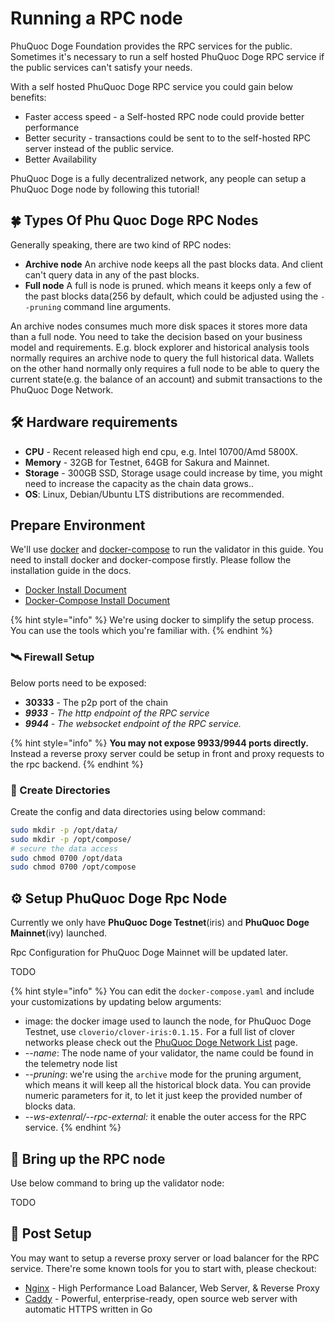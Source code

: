 # Running a RPC node

PhuQuoc Doge Foundation provides the RPC services for the public. Sometimes it's necessary to run a self hosted PhuQuoc Doge RPC service if the public services can't satisfy your needs. 

With a self hosted PhuQuoc Doge RPC service you could gain below benefits:

* Faster access speed - a Self-hosted RPC node could provide better performance
* Better security - transactions could be sent to to the self-hosted RPC server instead of the public service.
* Better Availability

PhuQuoc Doge is a fully decentralized network, any people can setup a PhuQuoc Doge node by following this tutorial!

##  🍀 Types Of Phu Quoc Doge RPC Nodes

Generally speaking, there are two kind of RPC nodes:

* **Archive node** An archive node keeps all the past blocks data. And client can't query data in any of the past blocks.
* **Full node** A full is node is pruned. which means it keeps only a few of the past blocks data\(256 by default, which could be adjusted using the `--pruning` command line arguments.

An archive nodes consumes much more disk spaces it stores more data than a full node. You need to take the decision based on your business model and requirements. E.g. block explorer and historical analysis tools normally requires an archive node to query the full historical data. Wallets on the other hand normally only requires a full node to be able to query the current state\(e.g. the balance of an account\) and submit transactions to the PhuQuoc Doge Network.

## 🛠 Hardware requirements

* **CPU** - Recent released high end cpu, e.g. Intel 10700/Amd 5800X.
* **Memory** - 32GB for Testnet, 64GB for Sakura and Mainnet.
* **Storage** - 300GB SSD, Storage usage could increase by time, you might need to increase the capacity as the chain data grows..
* **OS**: Linux, Debian/Ubuntu LTS distributions are recommended.

## Prepare Environment

We'll use [docker](https://docs.docker.com/engine/) and [docker-compose](https://docs.docker.com/compose/) to run the validator in this guide. You need to install docker and docker-compose firstly.  Please follow the installation guide in the docs.

* [Docker Install Document](https://docs.docker.com/engine/install/)
* [Docker-Compose Install Document](https://docs.docker.com/compose/install/)

{% hint style="info" %}
We're using docker to simplify the setup process. You can use the tools which you're familiar with.
{% endhint %}

### 🛰 Firewall Setup

Below ports need to be exposed:

* **30333** - The p2p port of the chain
* _**9933** - The http endpoint of the RPC service_
* _**9944** - The websocket endpoint of the RPC service._

{% hint style="info" %}
**You may not expose 9933/9944 ports directly.** Instead a reverse proxy server could be setup in front and proxy requests to the rpc backend.
{% endhint %}



### 📁 Create Directories

Create the config and data directories using below command:

```bash
sudo mkdir -p /opt/data/
sudo mkdir -p /opt/compose/
# secure the data access
sudo chmod 0700 /opt/data
sudo chmod 0700 /opt/compose 
```

## ⚙ Setup PhuQuoc Doge Rpc Node

Currently we only have **PhuQuoc Doge Testnet**\(iris\) and **PhuQuoc Doge Mainnet**\(ivy\) launched.

Rpc Configuration for PhuQuoc Doge Mainnet will be updated later.

TODO

{% hint style="info" %}
You can edit the `docker-compose.yaml` and include your customizations by updating below arguments:

* image: the docker image used to launch the node, for PhuQuoc Doge Testnet, use `cloverio/clover-iris:0.1.15.` For a full list of clover networks please check out the [PhuQuoc Doge Network List](../quick-start/clover-network-list.md) page.
* --_name_:  The node name of your validator, the name could be found in the telemetry node list
* _--pruning_: we're using the `archive` mode for the pruning argument, which means it will keep all the historical block data. You can provide numeric parameters for it, to let it just keep the provided number of blocks data.
* _--ws-extenral/--rpc-external:_ it enable the outer access for the RPC service.
{% endhint %}

## 🚀 Bring up the RPC node

Use below command to bring up the validator node:

TODO

## 📡 Post Setup

You may want to setup a reverse proxy server or load balancer for the RPC service. There're some known tools for you to start with, please checkout:

* [Nginx](https://www.nginx.com/) - High Performance Load Balancer, Web Server, & Reverse Proxy
* [Caddy](https://caddyserver.com/) -  Powerful, enterprise-ready, open source web server with automatic HTTPS written in Go

